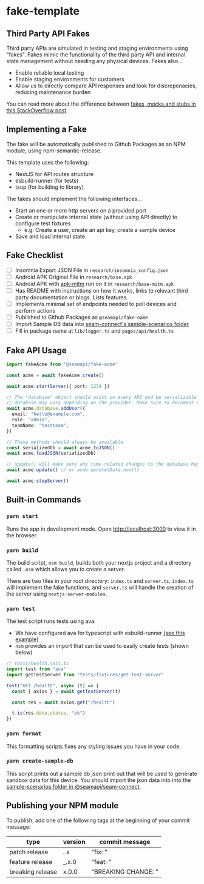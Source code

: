 # fake-template

## Third Party API Fakes

Third party APIs are simulated in testing and staging environments using "fakes". Fakes mimic the functionality of the third party API and internal state management without needing any physical devices. Fakes also...

- Enable reliable local testing
- Enable staging environments for customers
- Allow us to directly compare API responses and look for discrepenacies, reducing maintenance burden

You can read more about the difference between [fakes, mocks and stubs in this StackOverflow post](https://stackoverflow.com/a/346440/559475).

## Implementing a Fake

The fake will be automatically published to Github Packages as an NPM module, using npm-semantic-release.

This template uses the following:

- NextJS for API routes structure
- esbuild-runner (for tests)
- tsup (for building to library)

The fakes should
implement the following interfaces...

- Start an one or more http servers on a provided port
- Create or manipulate internal state (without using API directly) to configure test fixtures
  - e.g. Create a user, create an api key, create a sample device
- Save and load internal state

## Fake Checklist

- [ ] Insomnia Export JSON File in `research/insomnia_config.json`
- [ ] Android APK Original File in `research/base.apk`
- [ ] Android APK with [apk-mitm](https://github.com/shroudedcode/apk-mitm) run on it in `research/base-mitm.apk`
- [ ] Has README with instructions on how it works, links to relevant third party documentation or blogs. Lists features.
- [ ] Implements minimal set of endpoints needed to poll devices and perform actions
- [ ] Published to Github Packages as `@seamapi/fake-name`
- [ ] Import Sample DB data into [seam-connect's sample-scenarios folder](https://github.com/seamapi/seam-connect/tree/main/lib/sandbox/sample-scenarios)
- [ ] Fill in package name at `lib/logger.ts` and `pages/api/health.ts`

## Fake API Usage

```ts
import fakeAcme from "@seamapi/fake-acme"

const acme = await fakeAcme.create()

await acme.startServer({ port: 1234 })

// The "database" object should exist on every API and be serializable to JSON, however the methods on the
// database may vary depending on the provider. Make sure to document this in the fake README
await acme.database.addUser({
  email: "hello@example.com",
  role: "admin",
  teamName: "testteam",
})

// These methods should always be available
const serializedDb = await acme.toJSON()
await acme.loadJSON(serializedDb)

// update() will make sure any time-related changes to the database happen
await acme.update() // or acme.update(Date.now())

await acme.stopServer()
```

## Built-in Commands

### `yarn start`

Runs the app in development mode.
Open [http://localhost:3000](http://localhost:3000) to view it in the browser.

### `yarn build`

The build script, `nsm build`, builds both your nextjs project and a directory
called `.nsm` which allows you to create a server.

There are two files in your root directory: `index.ts` and `server.ts`.
`index.ts` will implement the fake functions, and `server.ts` will handle the creation of the server using `nextjs-server-modules`.

### `yarn test`

The test script runs tests using ava.

- We have configured ava for typescript with esbuild-runner [(see this example)](https://github.com/seamapi/fake-august/blob/main/ava.config.js)
- `nsm` provides an import that can be used to easily create tests (shown below)

```ts
// tests/health.test.ts
import test from "ava"
import getTestServer from "tests/fixtures/get-test-server"

test("GET /health", async (t) => {
  const { axios } = await getTestServer(t)

  const res = await axios.get("/health")

  t.is(res.data.status, "ok")
})
```

### `yarn format`

This formatting scripts fixes any styling issues you have in your code.

### `yarn create-sample-db`

This script prints out a sample db json print out that will be used to generate sandbox data for this device. You should import the json data into into the [sample-scenarios folder in @seamapi/seam-connect](https://github.com/seamapi/seam-connect/tree/main/lib/sandbox/sample-scenarios).

## Publishing your NPM module

To publish, add one of the following tags at the beginning of your commit message:

| type             | version | commit message                    |
| ---------------- | ------- | --------------------------------- |
| patch release    | _._.x   | "fix: <some message>"             |
| feature release  | \_.x.0  | "feat: <some message>"            |
| breaking release | x.0.0   | "BREAKING CHANGE: <some message>" |
